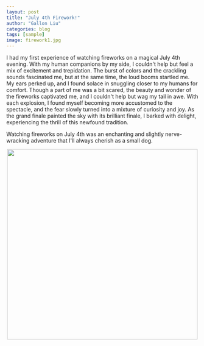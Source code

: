 ```yaml
---
layout: post
title: "July 4th Firework!"
author: "Gallon Liu"
categories: blog
tags: [sample]
image: firework1.jpg
---
```


I had my first experience of watching fireworks on a magical July 4th evening. With my human companions by my side, I couldn't help but feel a mix of excitement and trepidation.
The burst of colors and the crackling sounds fascinated me, but at the same time, the loud booms startled me. My ears perked up, and I found solace in snuggling closer to my humans for comfort. 
Though a part of me was a bit scared, the beauty and wonder of the fireworks captivated me, and I couldn't help but wag my tail in awe. 
With each explosion, I found myself becoming more accustomed to the spectacle, and the fear slowly turned into a mixture of curiosity and joy. 
As the grand finale painted the sky with its brilliant finale, I barked with delight, experiencing the thrill of this newfound tradition. 

Watching fireworks on July 4th was an enchanting and slightly nerve-wracking adventure that I'll always cherish as a small dog.

<p align="center">
<img src="../assets/img/firework2.jpg" width="500">
</p>





